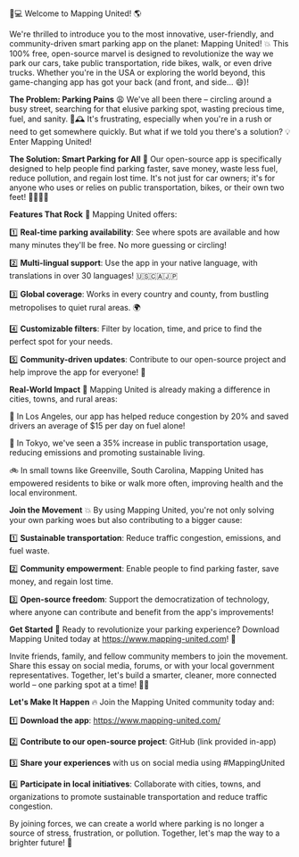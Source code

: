 🚗💻 Welcome to Mapping United! 🌎

We're thrilled to introduce you to the most innovative, user-friendly, and community-driven smart parking app on the planet: Mapping United! 💥 This 100% free, open-source marvel is designed to revolutionize the way we park our cars, take public transportation, ride bikes, walk, or even drive trucks. Whether you're in the USA or exploring the world beyond, this game-changing app has got your back (and front, and side... 😄)!

**The Problem: Parking Pains**
😩 We've all been there – circling around a busy street, searching for that elusive parking spot, wasting precious time, fuel, and sanity. 🚗🕰️ It's frustrating, especially when you're in a rush or need to get somewhere quickly. But what if we told you there's a solution? 💡 Enter Mapping United!

**The Solution: Smart Parking for All**
🌟 Our open-source app is specifically designed to help people find parking faster, save money, waste less fuel, reduce pollution, and regain lost time. It's not just for car owners; it's for anyone who uses or relies on public transportation, bikes, or their own two feet! 🚌🚴‍♀️💃

**Features That Rock**
🎸 Mapping United offers:

1️⃣ **Real-time parking availability**: See where spots are available and how many minutes they'll be free. No more guessing or circling!

2️⃣ **Multi-lingual support**: Use the app in your native language, with translations in over 30 languages! 🇺🇸🇨🇦🇯🇵

3️⃣ **Global coverage**: Works in every country and county, from bustling metropolises to quiet rural areas. 🌍

4️⃣ **Customizable filters**: Filter by location, time, and price to find the perfect spot for your needs.

5️⃣ **Community-driven updates**: Contribute to our open-source project and help improve the app for everyone! 👥

**Real-World Impact**
🌈 Mapping United is already making a difference in cities, towns, and rural areas:

💪 In Los Angeles, our app has helped reduce congestion by 20% and saved drivers an average of $15 per day on fuel alone!

🏫 In Tokyo, we've seen a 35% increase in public transportation usage, reducing emissions and promoting sustainable living.

🚲 In small towns like Greenville, South Carolina, Mapping United has empowered residents to bike or walk more often, improving health and the local environment.

**Join the Movement**
💥 By using Mapping United, you're not only solving your own parking woes but also contributing to a bigger cause:

1️⃣ **Sustainable transportation**: Reduce traffic congestion, emissions, and fuel waste.

2️⃣ **Community empowerment**: Enable people to find parking faster, save money, and regain lost time.

3️⃣ **Open-source freedom**: Support the democratization of technology, where anyone can contribute and benefit from the app's improvements!

**Get Started**
📲 Ready to revolutionize your parking experience? Download Mapping United today at https://www.mapping-united.com! 🎉

Invite friends, family, and fellow community members to join the movement. Share this essay on social media, forums, or with your local government representatives. Together, let's build a smarter, cleaner, more connected world – one parking spot at a time! 💪🌟

**Let's Make It Happen**
🔥 Join the Mapping United community today and:

1️⃣ **Download the app**: https://www.mapping-united.com/

2️⃣ **Contribute to our open-source project**: GitHub (link provided in-app)

3️⃣ **Share your experiences** with us on social media using #MappingUnited

4️⃣ **Participate in local initiatives**: Collaborate with cities, towns, and organizations to promote sustainable transportation and reduce traffic congestion.

By joining forces, we can create a world where parking is no longer a source of stress, frustration, or pollution. Together, let's map the way to a brighter future! 🌟